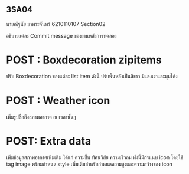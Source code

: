 ## 3SA04
นายณัฐนัย ยาพระจันทร์ 6210110107 Section02

อธิบายแต่ละ Commit message ของงานหลังการทดลอง

# POST : Boxdecoration zipitems
ปรับ Boxdecoration ของแต่ละ list item ดังนี้ ปรับพื้นหลังเป็นสีขาว มีแสงเงาและมุมโค้ง
# POST : Weather icon
เพิ่มรูปสื่อถึงสภาพอากาศ ณ เวลานั้นๆ
# POST: Extra data
เพิ่มข้อมูลสภาพอากาศเพิ่มเติม ได้แก่ ความชื้น ทัศนวิสัย ความเร็วลม ทั้งนี้มีก่รแนบ icon โดยใช้ tag image พร้อมกำหนด style เพิ่มเติมสำหรับกำหนดความสูงและความกว้างของ icon

